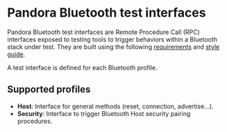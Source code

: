 # Pandora Bluetooth test interfaces

Pandora Bluetooth test interfaces are Remote Procedure Call (RPC) interfaces
exposed to testing tools to trigger behaviors within a Bluetooth stack under
test. They are built using the following [requirements](doc/overview.md) and
[style guide](doc/style-guide.md).

A test interface is defined for each Bluetooth profile.

## Supported profiles

* **Host**: Interface for general methods (reset, connection, advertise...).
* **Security**: Interface to trigger Bluetooth Host security pairing procedures.
